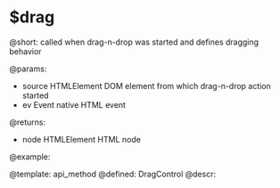 $drag
=============


@short:
	called when drag-n-drop was started and defines dragging behavior

@params:
- source     	HTMLElement     DOM element from which drag-n-drop action started
- ev      		Event      		native HTML event


@returns:
- node       HTMLElement    	HTML node

@example:


@template:	api_method
@defined:	DragControl	
@descr:


